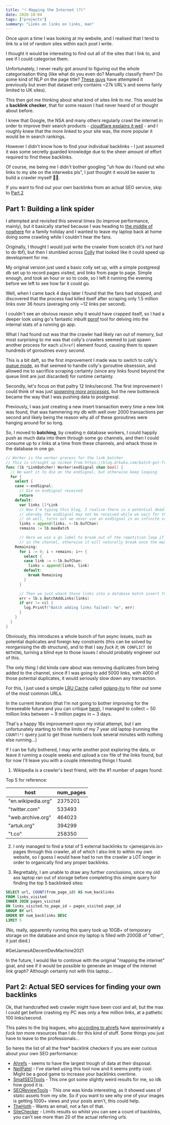 ```yaml
---
title: "⠪ Mapping the Internet (?)"
date: 2020-10-04
tags: ["projects"]
summary: "Links on links on links, man"
---
```


Once upon a time I was looking at my website, and I realised that I tend to link to a lot of random sites within each post I write.

I thought it would be interesting to find out all of the sites that I link to, and see if I could categorise them.

Unfortunately, I never really got around to figuring out the whole categorisation thing (like what do you even do? Manually classify them? Do some kind of NLP on the page title? [These guys](http://data.webarchive.org.uk/opendata/ukwa.ds.1/classification/) have attempted it previously but even that dataset only contains ~27k URL's and seems fairly limited to UK sites).

This then got me thinking about what kind of sites _link to me_.
This would be a **backlink checker**, that for some reason I had never heard of or thought about before.

I knew that Google, the NSA and many others regularly crawl the internet in order to improve their search products - [cloudflare explains it well](https://www.cloudflare.com/learning/bots/what-is-a-web-crawler/) - and I roughly knew that the more linked to your site was, the more popular it would be in search rankings.

However I didn't know how to find your individual backlinks - I just assumed it was some secretly guarded knowledge due to the sheer amount of effort required to find these backlinks.

Of course, me being me I didn't bother googling "uh how do i found out who links to my site on the interwebs pls", I just thought it would be easier to build a crawler myself 🤦‍♂️.

If you want to find out your own backlinks from an actual SEO service, skip to [Part 2](#Part-2:-Actual-SEO-services-for-finding-your-own-backlinks)

## Part 1: Building a link spider

I attempted and revisited this several times (to improve performance, mainly), but it basically started because I was heading to [the middle of nowhere](https://en.wikipedia.org/wiki/Wales) for a family holiday and I wanted to leave my laptop back at home doing some crawling while I couldn't hear the fans.

Originally, I thought I would just write the crawler from scratch (it's not hard to do tbf), but then I stumbled across [Colly](http://go-colly.org/) that looked like it could speed up development for me.

My original version just used a basic colly set up, with a simple postgresql db set up to record pages visited, and links from page to page.
Simple enough, and took an hour or so to code, so I left it running the evening before we left to see how far it could go.

Well, when I came back 4 days later I found that the fans had stopped, and discovered that the process had killed itself after scraping only 1.5 million links over 36 hours (averaging only ~12 links per second).

I couldn't see an obvious reason why it would have crapped itself, so I had a deeper look using go's fantastic inbuilt [pprof](https://pkg.go.dev/net/http/pprof) tool for delving into the internal stats of a running go app.

What I had found out was that the crawler had likely ran out of memory, but most surprising to me was that colly's crawlers seemed to just spawn another process for each `a[href]` element found, causing them to spawn hundreds of goroutines _every second_.

This is a bit daft, so the first improvement I made was to switch to colly's [queue mode](http://go-colly.org/docs/examples/queue/), as that seemed to handle colly's goroutine obsession, and allowed me to sacrifice scraping certainty (since any links found beyond the queue limit are just discarded) for runtime certainty.

Secondly, let's focus on that paltry 12 links/second.
The first improvement I could think of was just [_spawning more processes_](https://youtu.be/uNy_MLr8mXA), but the new bottleneck became the way that I was pushing data to postgresql.

Previously, I was just creating a new insert transaction every time a new link was found, that was hammering my db with well over 2000 transactions per second and likely being the reason why all of these goroutines were hanging around for so long.

So, I moved to **batching**, by creating _n_ database workers, I could happily push as much data into them through some go channels, and then I could consume up to _x_ links at a time from these channels, and whack those in the database in one go.

```go
// Worker is the worker process for the link batcher
// This is straight up nicked from https://blog.drkaka.com/batch-get-from-golangs-buffered-channel-9638573f0c6e
func (lb *LinkBatcher) Worker(endSignal chan bool) {
  // We want it to die on the endSignal, but otherwise keep looping
  for {
    select {
    case <-endSignal:
      // Die on endSignal received
      return
    default:
      var links []*Link
      // Now I'm typing this blog, I realise there is a potential deadlock here,
      // whereby the endSignal may not be received while we wait for the next link
      // oh well, turns out we never use an endSignal in an infinite scrape anyway ¯\_(ツ)_/¯
      links = append(links, <-lb.bufChan)
      remains := lb.maxBatch

      // Here we use a go label to break out of the repetition loop if there are no more links
      // in the channel, otherwise it will naturally break once the max batch size is reached.
    Remaining:
      for i := 0; i < remains; i++ {
        select {
        case link := <-lb.bufChan:
          links = append(links, link)
        default:
          break Remaining
        }
      }

      // Then we just whack those links into a database batch insert function.
      err = lb.s.BatchAddLinks(links)
      if err != nil {
        log.Printf("Batch adding links failed!: %e", err)
      }
    }
  }
}
```

Obviously, this introduces a whole bunch of fun async issues, such as potential duplicates and foreign key constraints (this can be solved by reorganising the db structure), and to that I say _fuck it_; `ON CONFLICT DO NOTHING`, turning a blind eye to those issues I should probably engineer out of this.

The only thing I did kinda care about was removing duplicates from being added to the channel, since if I was going to add 5000 links, with 4000 of those potential duplicates, it would seriously slow down any transaction.

For this, I just used a simple [LRU Cache](https://www.interviewcake.com/concept/java/lru-cache) called [golang-lru](https://github.com/hashicorp/golang-lru) to filter out some of the most common URLs.

In the current iteration (that I'm not going to bother improving for the foreseeable future and you can critique [here](https://github.com/jamesjarvis/web-graph)), I managed to collect ~ 50 million links between ~ 9 million pages in ~ 3 days.

That's a happy 16x improvement upon my initial attempt, but I am unfortunately starting to hit the limits of my 7 year old laptop (running the `COUNT(*)` query just to get those numbers took several minutes with nothing else running...)

If I can be fully bothered, I may write another post exploring the data, or leave it running a couple weeks and upload a csv file of the links found, but for now I'll leave you with a couple interesting things I found:

1. Wikipedia is a crawler's best friend, with the #1 number of pages found.

Top 5 for reference:

| host               | num_pages |
| ------------------ | --------- |
| "en.wikipedia.org" | 2375201   |
| "twitter.com"      | 533493    |
| "web.archive.org"  | 464023    |
| "artuk.org"        | 394299    |
| "t.co"             | 258350    |

2. I only managed to find a total of 5 external backlinks to <jamesjarvis.io> pages through this crawler, all of which I also link to within my own website, so I guess I would have had to run the crawler a LOT longer in order to organically find any proper backlinks.

3. Regrettably, I am unable to draw any further conclusions, since my old ass laptop ran out of storage before completing this simple query for finding the top 5 backlinked sites:

```SQL
SELECT url, COUNT(from_page_id) AS num_backlinks
FROM links_visited
INNER JOIN pages_visited
ON links_visited.to_page_id = pages_visited.page_id
GROUP BY url
ORDER BY num_backlinks DESC
LIMIT 5
```

(No, really, apparently running this query took up 10GB+ of temporary storage on the database and since my laptop is filled with 200GB of "other", it just died.)

\#GetJamesADecentDevMachine2021

In the future, I would like to continue with the original "mapping the internet" goal, and see if it would be possible to generate an image of the internet link graph?
Although certainly not with this laptop...

## Part 2: Actual SEO services for finding your own backlinks

Ok, that handcrafted web crawler might have been cool and all, but the max I could get before crashing my PC was only a few million links, at a pathetic 100 links/second.

This pales to the big leagues, who [according to ahrefs](https://ahrefs.com/big-data) have approximately a _fuck ton_ more resources than I do for this kind of stuff.
Some things you just have to leave to the professionals...

So heres the list of all the free\* backlink checkers if you are ever curious about your own SEO performance:

- [Ahrefs](https://ahrefs.com/backlink-checker) - seems to have the largest trough of data at their disposal.
- [NeilPatel](https://neilpatel.com/backlinks/) - I've started using this tool now and it seems pretty cool. Might be a good game to increase your backlinks overtime.
- [SmallSEOTools](https://smallseotools.com/backlink-checker/) - This one got some slightly weird results for me, so idk how good it is.
- [SEOReviewTools](https://www.seoreviewtools.com/valuable-backlinks-checker/) - This one was kinda interesting, as it showed uses of static assets from my site. So if you want to see why one of your images is getting 1000+ views and your posts aren't, this could help.
- [TheHoth](https://www.thehoth.com/backlinks-checker/) - Wants an email, not a fan of that.
- [SiteChecker](https://sitechecker.pro/backlinks-checker/) - Limits results so whilst you can see a count of backlinks, you can't see more than 20 of the actual referring urls.
